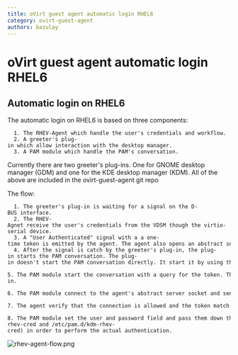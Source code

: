 ```yaml
---
title: oVirt guest agent automatic login RHEL6
category: ovirt-guest-agent
authors: bazulay
---
```


<!-- TODO: Content review -->

# oVirt guest agent automatic login RHEL6

## Automatic login on RHEL6

The automatic login on RHEL6 is based on three components:

      1. The RHEV-Agent which handle the user's credentials and workflow.
      2. A greeter's plug-in which allow interaction with the desktop manager.
      3. A PAM module which handle the PAM's conversation.

Currently there are two greeter's plug-ins. One for GNOME desktop manager (GDM) and one for the KDE desktop manager (KDM).
 All of the above are included in the ovirt-guest-agent git repo

The flow:

      1. The greeter's plug-in is waiting for a signal on the D-BUS interface.
      2. The RHEV-Agnet receive the user's credentials from the VDSM though the virtio-serial device.
      3. A "User Authenticated" signal with a a one-time token is emitted by the agent. The agent also opens an abstract server socket which is used to send the user's credentials to the PAM module.
      4. After the signal is catch by the greeter's plug-in, the plug-in starts the PAM conversation. The plug-in doesn't start the PAM conversation directly. It start it by using the greeter's interface.
      5. The PAM module start the conversation with a query for the token. The answer to the query is given by the plug-in.
      6. The PAM module connect to the agent's abstract server socket and send the token.
      7. The agent verify that the connection is allowed and the token match. If the connection is verified the user's credentials is send to the PAM module, otherwise the connection is closed.
      8. The PAM module set the user and password field and pass them down the PAM stack (defined in the files: /etc/pam.d/gdm-rhev-cred and /etc/pam.d/kdm-rhev-cred) in order to perform the actual authentication.

![](rhev-agent-flow.png "rhev-agent-flow.png")

